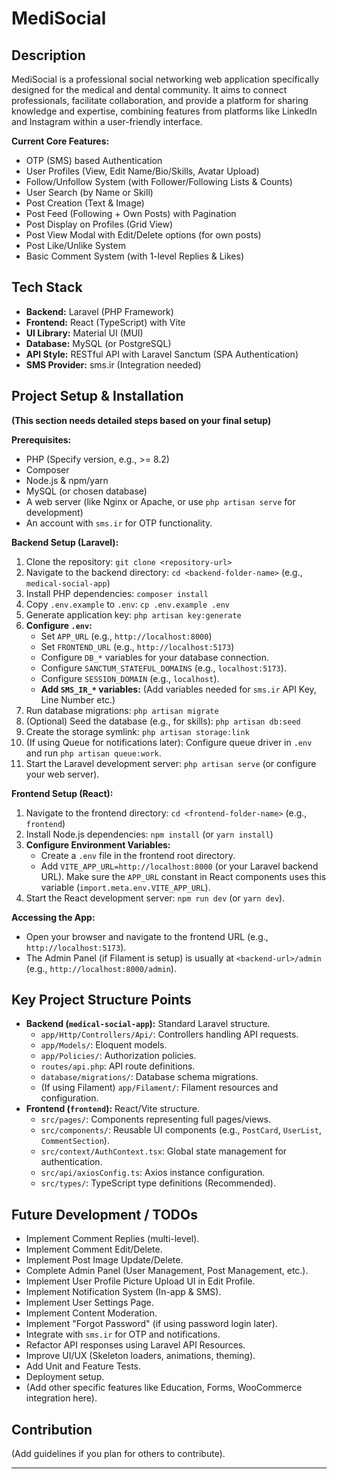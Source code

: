 # MediSocial

## Description

MediSocial is a professional social networking web application specifically designed for the medical and dental community. It aims to connect professionals, facilitate collaboration, and provide a platform for sharing knowledge and expertise, combining features from platforms like LinkedIn and Instagram within a user-friendly interface.

**Current Core Features:**

*   OTP (SMS) based Authentication
*   User Profiles (View, Edit Name/Bio/Skills, Avatar Upload)
*   Follow/Unfollow System (with Follower/Following Lists & Counts)
*   User Search (by Name or Skill)
*   Post Creation (Text & Image)
*   Post Feed (Following + Own Posts) with Pagination
*   Post Display on Profiles (Grid View)
*   Post View Modal with Edit/Delete options (for own posts)
*   Post Like/Unlike System
*   Basic Comment System (with 1-level Replies & Likes)

## Tech Stack

*   **Backend:** Laravel (PHP Framework)
*   **Frontend:** React (TypeScript) with Vite
*   **UI Library:** Material UI (MUI)
*   **Database:** MySQL (or PostgreSQL)
*   **API Style:** RESTful API with Laravel Sanctum (SPA Authentication)
*   **SMS Provider:** sms.ir (Integration needed)

## Project Setup & Installation

**(This section needs detailed steps based on your final setup)**

**Prerequisites:**

*   PHP (Specify version, e.g., >= 8.2)
*   Composer
*   Node.js & npm/yarn
*   MySQL (or chosen database)
*   A web server (like Nginx or Apache, or use `php artisan serve` for development)
*   An account with `sms.ir` for OTP functionality.

**Backend Setup (Laravel):**

1.  Clone the repository: `git clone <repository-url>`
2.  Navigate to the backend directory: `cd <backend-folder-name>` (e.g., `medical-social-app`)
3.  Install PHP dependencies: `composer install`
4.  Copy `.env.example` to `.env`: `cp .env.example .env`
5.  Generate application key: `php artisan key:generate`
6.  **Configure `.env`:**
    *   Set `APP_URL` (e.g., `http://localhost:8000`)
    *   Set `FRONTEND_URL` (e.g., `http://localhost:5173`)
    *   Configure `DB_*` variables for your database connection.
    *   Configure `SANCTUM_STATEFUL_DOMAINS` (e.g., `localhost:5173`).
    *   Configure `SESSION_DOMAIN` (e.g., `localhost`).
    *   **Add `SMS_IR_*` variables:** (Add variables needed for `sms.ir` API Key, Line Number etc.)
7.  Run database migrations: `php artisan migrate`
8.  (Optional) Seed the database (e.g., for skills): `php artisan db:seed`
9.  Create the storage symlink: `php artisan storage:link`
10. (If using Queue for notifications later): Configure queue driver in `.env` and run `php artisan queue:work`.
11. Start the Laravel development server: `php artisan serve` (or configure your web server).

**Frontend Setup (React):**

1.  Navigate to the frontend directory: `cd <frontend-folder-name>` (e.g., `frontend`)
2.  Install Node.js dependencies: `npm install` (or `yarn install`)
3.  **Configure Environment Variables:**
    *   Create a `.env` file in the frontend root directory.
    *   Add `VITE_APP_URL=http://localhost:8000` (or your Laravel backend URL). Make sure the `APP_URL` constant in React components uses this variable (`import.meta.env.VITE_APP_URL`).
4.  Start the React development server: `npm run dev` (or `yarn dev`).

**Accessing the App:**

*   Open your browser and navigate to the frontend URL (e.g., `http://localhost:5173`).
*   The Admin Panel (if Filament is setup) is usually at `<backend-url>/admin` (e.g., `http://localhost:8000/admin`).

## Key Project Structure Points

*   **Backend (`medical-social-app`):** Standard Laravel structure.
    *   `app/Http/Controllers/Api/`: Controllers handling API requests.
    *   `app/Models/`: Eloquent models.
    *   `app/Policies/`: Authorization policies.
    *   `routes/api.php`: API route definitions.
    *   `database/migrations/`: Database schema migrations.
    *   (If using Filament) `app/Filament/`: Filament resources and configuration.
*   **Frontend (`frontend`):** React/Vite structure.
    *   `src/pages/`: Components representing full pages/views.
    *   `src/components/`: Reusable UI components (e.g., `PostCard`, `UserList`, `CommentSection`).
    *   `src/context/AuthContext.tsx`: Global state management for authentication.
    *   `src/api/axiosConfig.ts`: Axios instance configuration.
    *   `src/types/`: TypeScript type definitions (Recommended).

## Future Development / TODOs

*   Implement Comment Replies (multi-level).
*   Implement Comment Edit/Delete.
*   Implement Post Image Update/Delete.
*   Complete Admin Panel (User Management, Post Management, etc.).
*   Implement User Profile Picture Upload UI in Edit Profile.
*   Implement Notification System (In-app & SMS).
*   Implement User Settings Page.
*   Implement Content Moderation.
*   Implement "Forgot Password" (if using password login later).
*   Integrate with `sms.ir` for OTP and notifications.
*   Refactor API responses using Laravel API Resources.
*   Improve UI/UX (Skeleton loaders, animations, theming).
*   Add Unit and Feature Tests.
*   Deployment setup.
*   (Add other specific features like Education, Forms, WooCommerce integration here).

## Contribution

(Add guidelines if you plan for others to contribute).

---